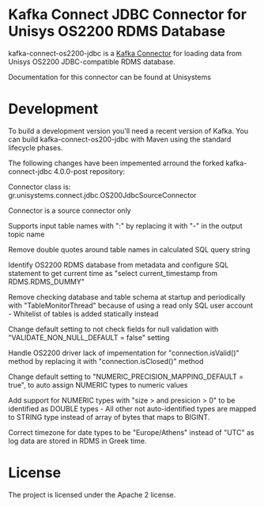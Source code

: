 # Kafka Connect JDBC Connector for Unisys OS2200 RDMS Database

kafka-connect-os2200-jdbc is a [Kafka Connector](http://kafka.apache.org/documentation.html#connect)
for loading data from Unisys OS2200 JDBC-compatible RDMS database.

Documentation for this connector can be found at Unisystems

# Development

To build a development version you'll need a recent version of Kafka. You can build
kafka-connect-os200-jdbc with Maven using the standard lifecycle phases.

The following changes have been impemented arround the forked kafka-connect-jdbc 4.0.0-post repository:

Connector class is: gr.unisystems.connect.jdbc.OS200JdbcSourceConnector

Connector is a source connector only 

Supports input table names with ":" by replacing it with "-" in the output topic name

Remove double quotes around table names in calculated SQL query string

Identify OS2200 RDMS database from metadata and configure SQL statement to get current time as "select current_timestamp from RDMS.RDMS_DUMMY"

Remove checking database and table schema at startup and periodically with "TableMonitorThread" because of using a read only SQL user account - Whitelist of tables is added statically instead

Change default setting to not check fields for null validation with "VALIDATE_NON_NULL_DEFAULT = false" setting

Handle OS2200 driver lack of impementation for "connection.isValid()"  method by replacing it with "connection.isClosed()" method

Change default setting to "NUMERIC_PRECISION_MAPPING_DEFAULT = true", to auto assign NUMERIC types to numeric values

Add support for NUMERIC types with "size > and presicion > 0" to be identified as DOUBLE types - All other not auto-identified types are mapped to STRING type instead of array of bytes that maps to BIGINT.

Correct timezone for date types to be "Europe/Athens" instead of "UTC" as log data are stored in RDMS in Greek time.


# License

The project is licensed under the Apache 2 license.

